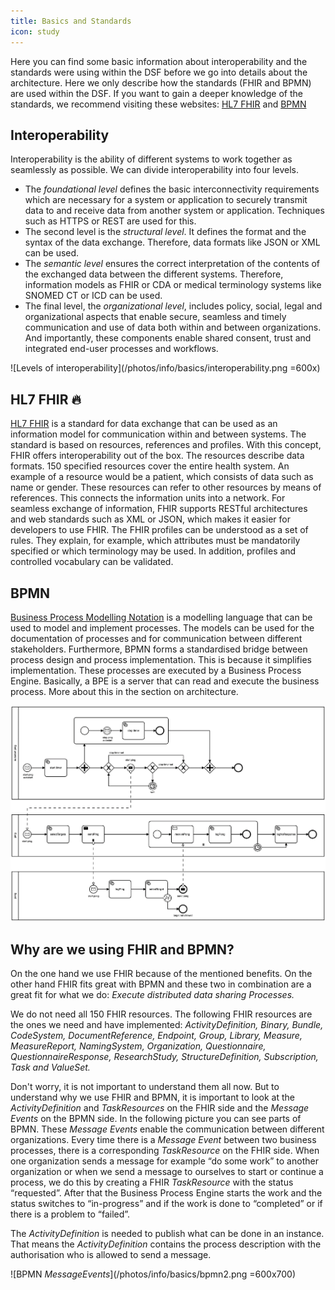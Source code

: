 ```yaml
---
title: Basics and Standards
icon: study
---
```

Here you can find some basic information about interoperability and the standards were using within the DSF before we go into details about the architecture. Here we only describe how the standards (FHIR and BPMN) are used within the DSF. If you want to gain a deeper knowledge of the standards, we recommend visiting these websites: [HL7 FHIR](https://www.hl7.org/fhir/) and [BPMN](https://www.bpmn.org/) 

## Interoperability 
Interoperability is the ability of different systems to work together as seamlessly as possible. We can divide interoperability into four levels. 
-	The *foundational level* defines the basic interconnectivity requirements which are necessary for a system or application to securely transmit data to and receive data from another system or application. Techniques such as HTTPS or REST are used for this.
-	The second level is the *structural level*. It defines the format and the syntax of the data exchange. Therefore, data formats like JSON or XML can be used.
-	The *semantic level* ensures the correct interpretation of the contents of the exchanged data between the different systems. Therefore, information models as FHIR or CDA or medical terminology systems like SNOMED CT or ICD can be used.
-	The final level, the *organizational level*, includes policy, social, legal and organizational aspects that enable secure, seamless and timely communication and use of data both within and between organizations. And importantly, these components enable shared consent, trust and integrated end-user processes and workflows.


![Levels of interoperability](/photos/info/basics/interoperability.png =600x)

## HL7 FHIR :fire:
[HL7 FHIR](https://www.hl7.org/fhir/) is a standard for data exchange that can be used as an information model for communication within and between systems. The standard is based on resources, references and profiles. With this concept, FHIR offers interoperability out of the box. The resources describe data formats. 150 specified resources cover the entire health system. An example of a resource would be a patient, which consists of data such as name or gender. These resources can refer to other resources by means of references. This connects the information units into a network. For seamless exchange of information, FHIR supports RESTful architectures and web standards such as XML or JSON, which makes it easier for developers to use FHIR.
The FHIR profiles can be understood as a set of rules. They explain, for example, which attributes must be mandatorily specified or which terminology may be used. In addition, profiles and controlled vocabulary can be validated. 

## BPMN
[Business Process Modelling Notation](https://www.bpmn.org/) is a modelling language that can be used to model and implement processes. The models can be used for the documentation of processes and for communication between different stakeholders. Furthermore, BPMN forms a standardised bridge between process design and process implementation. This is because it simplifies implementation. These processes are executed by a Business Process Engine. Basically, a BPE is a server that can read and execute the business process. More about this in the section on architecture.

![Example of a BPMN model (Ping-Pong-Process of the DSF)](/photos/info/basics/bpmn1.png)

## Why are we using FHIR and BPMN?
On the one hand we use FHIR because of the mentioned benefits. On the other hand FHIR fits great with BPMN and these two in combination are a great fit for what we do: 
*Execute distributed data sharing Processes.*

We do not need all 150 FHIR resources. The following FHIR resources are the ones we need and have implemented: *ActivityDefinition, Binary, Bundle, CodeSystem, DocumentReference, Endpoint, Group, Library, Measure, MeasureReport, NamingSystem, Organization, Questionnaire, QuestionnaireResponse, ResearchStudy, StructureDefinition, Subscription, Task and ValueSet.*

Don't worry, it is not important to understand them all now. But to understand why we use FHIR and BPMN, it is important to look at the *ActivityDefinition* and *TaskResources* on the FHIR side and the *Message Events* on the BPMN side.
In the following picture you can see parts of BPMN. These *Message Events* enable the communication between different organizations. Every time there is a *Message Event* between two business processes, there is a corresponding *TaskResource* on the FHIR side. When one organization sends a message for example “do some work” to another organization or when we send a message to ourselves to start or continue a process, we do this by creating a FHIR *TaskResource* with the status “requested”. After that the Business Process Engine starts the work and the status switches to “in-progress” and if the work is done to “completed” or if there is a problem to “failed”. 

The *ActivityDefinition* is needed to publish what can be done in an instance. That means the *ActivityDefinition* contains the process description with the authorisation who is allowed to send a message. 

![BPMN *MessageEvents*](/photos/info/basics/bpmn2.png =600x700)